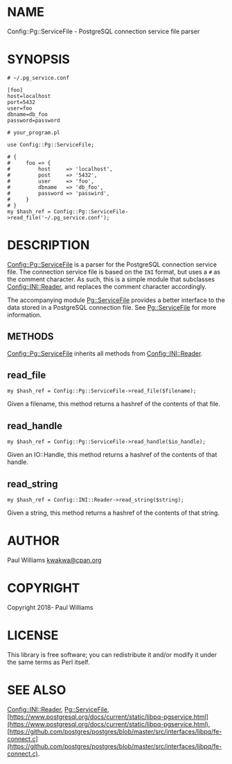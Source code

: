 # NAME

Config::Pg::ServiceFile - PostgreSQL connection service file parser

# SYNOPSIS

    # ~/.pg_service.conf

    [foo]
    host=localhost
    port=5432
    user=foo
    dbname=db_foo
    password=password

    # your_program.pl

    use Config::Pg::ServiceFile;

    # {
    #     foo => {
    #         host     => 'localhost',
    #         post     => '5432',
    #         user     => 'foo',
    #         dbname   => 'db_foo',
    #         password => 'passwird',
    #     }
    # }
    my $hash_ref = Config::Pg::ServiceFile->read_file('~/.pg_service.conf');

# DESCRIPTION

[Config::Pg::ServiceFile](https://metacpan.org/pod/Config::Pg::ServiceFile) is a parser for the PostgreSQL connection service
file. The connection service file is based on the `INI` format, but uses a
`#` as the comment character. As such, this is a simple module that subclasses
[Config::INI::Reader](https://metacpan.org/pod/Config::INI::Reader), and replaces the comment character accordingly.

The accompanying module [Pg::ServiceFile](https://metacpan.org/pod/Pg::ServiceFile) provides a better interface to the
data stored in a PostgreSQL connection file. See [Pg::ServiceFile](https://metacpan.org/pod/Pg::ServiceFile) for more
information.

## METHODS

[Config::Pg::ServiceFile](https://metacpan.org/pod/Config::Pg::ServiceFile) inherits all methods from [Config::INI::Reader](https://metacpan.org/pod/Config::INI::Reader).

## read\_file

    my $hash_ref = Config::Pg::ServiceFile->read_file($filename);

Given a filename, this method returns a hashref of the contents of that file.

## read\_handle

    my $hash_ref = Config::Pg::ServiceFile->read_handle($io_handle);

Given an IO::Handle, this method returns a hashref of the contents of that
handle.

## read\_string

    my $hash_ref = Config::INI::Reader->read_string($string);

Given a string, this method returns a hashref of the contents of that string.

# AUTHOR

Paul Williams <kwakwa@cpan.org>

# COPYRIGHT

Copyright 2018- Paul Williams

# LICENSE

This library is free software; you can redistribute it and/or modify it under
the same terms as Perl itself.

# SEE ALSO

[Config::INI::Reader](https://metacpan.org/pod/Config::INI::Reader),
[Pg::ServiceFile](https://metacpan.org/pod/Pg::ServiceFile),
[https://www.postgresql.org/docs/current/static/libpq-pgservice.html](https://www.postgresql.org/docs/current/static/libpq-pgservice.html),
[https://github.com/postgres/postgres/blob/master/src/interfaces/libpq/fe-connect.c](https://github.com/postgres/postgres/blob/master/src/interfaces/libpq/fe-connect.c).
